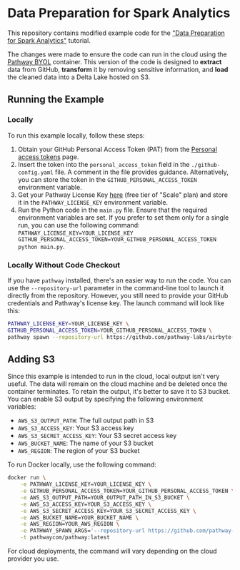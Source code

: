 # Data Preparation for Spark Analytics

This repository contains modified example code for the ["Data Preparation for Spark Analytics"](https://pathway.com/developers/templates/delta_lake_etl) tutorial.

The changes were made to ensure the code can run in the cloud using the [Pathway BYOL](https://aws.amazon.com/marketplace/pp/prodview-qijbgoyohele4) container. This version of the code is designed to **extract** data from GitHub, **transform** it by removing sensitive information, and **load** the cleaned data into a Delta Lake hosted on S3.

## Running the Example

### Locally

To run this example locally, follow these steps:

1. Obtain your GitHub Personal Access Token (PAT) from the [Personal access tokens](https://github.com/settings/tokens) page.
2. Insert the token into the `personal_access_token` field in the `./github-config.yaml` file. A comment in the file provides guidance. Alternatively, you can store the token in the `GITHUB_PERSONAL_ACCESS_TOKEN` environment variable.
3. Get your Pathway License Key [here](https://pathway.com/features) (free tier of "Scale" plan) and store it in the `PATHWAY_LICENSE_KEY` environment variable.
4. Run the Python code in the `main.py` file. Ensure that the required environment variables are set. If you prefer to set them only for a single run, you can use the following command: `PATHWAY_LICENSE_KEY=YOUR_LICENSE_KEY GITHUB_PERSONAL_ACCESS_TOKEN=YOUR_GITHUB_PERSONAL_ACCESS_TOKEN python main.py`.

### Locally Without Code Checkout

If you have `pathway` installed, there's an easier way to run the code. You can use the `--repository-url` parameter in the command-line tool to launch it directly from the repository. However, you still need to provide your GitHub credentials and Pathway's license key. The launch command will look like this:

```bash
PATHWAY_LICENSE_KEY=YOUR_LICENSE_KEY \
GITHUB_PERSONAL_ACCESS_TOKEN=YOUR_GITHUB_PERSONAL_ACCESS_TOKEN \
pathway spawn --repository-url https://github.com/pathway-labs/airbyte-to-deltalake python main.py
```

## Adding S3

Since this example is intended to run in the cloud, local output isn't very useful. The data will remain on the cloud machine and be deleted once the container terminates. To retain the output, it's better to save it to S3 bucket. You can enable S3 output by specifying the following environment variables:

* `AWS_S3_OUTPUT_PATH`: The full output path in S3
* `AWS_S3_ACCESS_KEY`: Your S3 access key
* `AWS_S3_SECRET_ACCESS_KEY`: Your S3 secret access key
* `AWS_BUCKET_NAME`: The name of your S3 bucket
* `AWS_REGION`: The region of your S3 bucket

To run Docker locally, use the following command:

```bash
docker run \
    -e PATHWAY_LICENSE_KEY=YOUR_LICENSE_KEY \
    -e GITHUB_PERSONAL_ACCESS_TOKEN=YOUR_GITHUB_PERSONAL_ACCESS_TOKEN \
    -e AWS_S3_OUTPUT_PATH=YOUR_OUTPUT_PATH_IN_S3_BUCKET \
    -e AWS_S3_ACCESS_KEY=YOUR_S3_ACCESS_KEY \
    -e AWS_S3_SECRET_ACCESS_KEY=YOUR_S3_SECRET_ACCESS_KEY \
    -e AWS_BUCKET_NAME=YOUR_BUCKET_NAME \
    -e AWS_REGION=YOUR_AWS_REGION \
    -e PATHWAY_SPAWN_ARGS='--repository-url https://github.com/pathway-labs/airbyte-to-deltalake python main.py' \
    -t pathwaycom/pathway:latest
```

For cloud deployments, the command will vary depending on the cloud provider you use.
